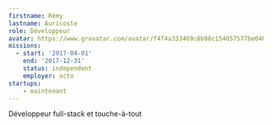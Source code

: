 ```yaml
---
firstname: Rémy
lastname: Auricoste
role: Développeur
avatar: https://www.gravatar.com/avatar/f4f4a333469c8b98c154057577be040a?s=512
missions:
  - start: '2017-04-01'
    end: '2017-12-31'
    status: independent
    employer: octo
startups:
    - maintenant
---
```


Développeur full-stack et touche-à-tout

